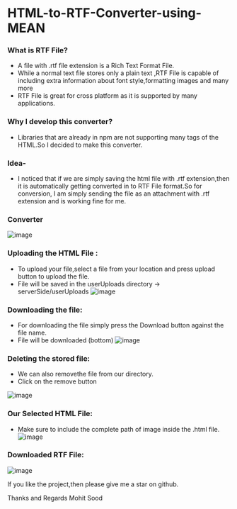 # HTML-to-RTF-Converter-using-MEAN

### What is RTF File?
- A file with .rtf file extension is a Rich Text Format File.
- While a normal text file stores only a plain text ,RTF File is capable of including extra information about font style,formatting images and many more
- RTF File is great for cross platform as it is supported by many applications.

### Why I develop this converter?
- Libraries that are already in npm are not supporting  many tags of the HTML.So I decided to make this converter.

### Idea- 
- I noticed that if we are simply saving the html file with .rtf extension,then it is automatically getting converted in to RTF File format.So for conversion, I am  simply sending the file as an attachment with .rtf extension and is working fine for me.

### Converter
![image](https://user-images.githubusercontent.com/26309496/73132629-adbc3280-4043-11ea-9bbd-841bc2917b2e.png)
###  Uploading the HTML File :
- To upload your file,select a file from your location and press upload button to upload the file.
- File will be saved in the userUploads directory -> serverSide/userUploads
![image](https://user-images.githubusercontent.com/26309496/73132636-c62c4d00-4043-11ea-935e-b28c1de96451.png)

### Downloading the file:
- For downloading the file simply press the Download button against the file name.
- File will be downloaded (bottom)
![image](https://user-images.githubusercontent.com/26309496/73132995-c844da80-4048-11ea-8e48-eaac829a0607.png)

### Deleting the stored file:
- We can also removethe file from our directory.
- Click on the remove button

![image](https://user-images.githubusercontent.com/26309496/73133027-2ec9f880-4049-11ea-9996-e8790dca97ea.png)

### Our Selected HTML File:
- Make sure to include the complete path of image inside the .html file.
![image](https://user-images.githubusercontent.com/26309496/73133050-72bcfd80-4049-11ea-9bb3-156855065f4b.png)

### Downloaded RTF File:
![image](https://user-images.githubusercontent.com/26309496/73133069-ab5cd700-4049-11ea-9b32-5183da6405be.png)

If you like the project,then please give me a star on github.

Thanks and Regards
Mohit Sood



